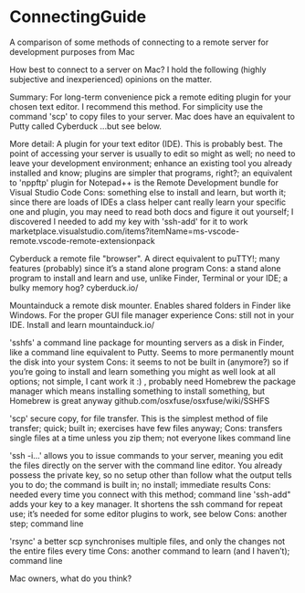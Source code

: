 # ConnectingGuide
A comparison of some methods of connecting to a remote server for development purposes from Mac

How best to connect to a server on Mac? I hold the following (highly subjective and inexperienced) opinions on the matter.

Summary:
For long-term convenience pick a remote editing plugin for your chosen text editor. I recommend this method.
For simplicity use the command 'scp' to copy files to your server.
Mac does have an equivalent to Putty called Cyberduck ...but see below.

More detail:
A plugin for your text editor (IDE). This is probably best. The point of accessing your server is usually to edit so might as well; no need to leave your development environment; enhance an existing tool you already installed and know; plugins are simpler that programs, right?; an equivalent to 'nppftp' plugin for Notepad++ is the Remote Development bundle for Visual Studio Code
Cons: something else to install and learn, but worth it; since there are loads of IDEs a class helper cant really learn your specific one and plugin, you may need to read both docs and figure it out yourself; I discovered I needed to add my key with 'ssh-add' for it to work
marketplace.visualstudio.com/items?itemName=ms-vscode-remote.vscode-remote-extensionpack

Cyberduck a remote file "browser". A direct equivalent to puTTY!; many features (probably) since it’s a stand alone program
Cons: a stand alone program to install and learn and use, unlike Finder, Terminal or your IDE; a bulky memory hog?
cyberduck.io/

Mountainduck a remote disk mounter. Enables shared folders in Finder like Windows. For the proper GUI file manager experience
Cons: still not in your IDE. Install and learn
mountainduck.io/

'sshfs' a command line package for mounting servers as a disk in Finder, like a command line equivalent to Putty. Seems to more permanently mount the disk into your system
Cons: it seems to not be built in (anymore?) so if you’re going to install and learn something you might as well look at all options; not simple, I cant work it :) , probably need Homebrew the package manager which means installing something to install something, but Homebrew is great anyway
github.com/osxfuse/osxfuse/wiki/SSHFS

'scp' secure copy, for file transfer. This is the simplest method of file transfer; quick; built in; exercises have few files anyway;
Cons: transfers single files at a time unless you zip them; not everyone likes command line

'ssh -i...' allows you to issue commands to your server, meaning you edit the files directly on the server with the command line editor. You already possess the private key, so no setup other than follow what the output tells you to do; the command is built in; no install; immediate results
Cons: needed every time you connect with this method; command line
'ssh-add" adds your key to a key manager. It shortens the ssh command for repeat use; it’s needed for some editor plugins to work, see below
Cons: another step; command line

'rsync' a better scp synchronises multiple files, and only the changes not the entire files every time
Cons: another command to learn (and I haven’t); command line

Mac owners, what do you think?
